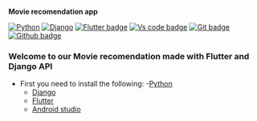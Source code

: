**Movie recomendation app**

[![Python](https://forthebadge.com/images/badges/made-with-python.svg)](https://www.python.org/downloads/)
[![Django](https://img.shields.io/badge/Python-Django-orange)](https://www.djangoproject.com/download/)
[![Flutter badge](https://badgen.net/pub/flutter-platform/xml)](https://flutter.dev/)
[![Vs code badge](https://badgen.net/badge/icon/visualstudio?icon=visualstudio&label)](https://code.visualstudio.com/download)
[![Git badge](https://badgen.net/badge/icon/git?icon=git&label)](https://git-scm.com/downloads)
[![Github badge](https://badgen.net/badge/icon/github?icon=github&label)](https://github.com/)


### Welcome to our Movie recomendation made with Flutter and Django API 

- First you need to install the following:
  -[Python](https://www.python.org/downloads/)  
  - [Django](https://www.djangoproject.com/download/)
  - [Flutter](https://flutter.dev/)
  - [Android studio](https://developer.android.com/studio?hl=pt-br)


